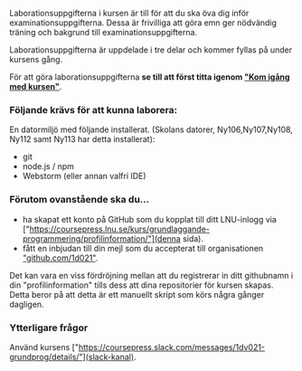 Laborationsuppgifterna i kursen är till för att du ska öva dig inför examinationsuppgifterna. Dessa är frivilliga att göra emn ger nödvändig träning och bakgrund till examinationsuppgifterna.

Laborationsuppgifterna är uppdelade i tre delar och kommer fyllas på under kursens gång.

För att göra laborationsuppgifterna **se till att först titta igenom ["Kom igång med kursen"](http://coursepress.lnu.se/kurs/grundlaggande-programmering/kom-igang-med-kursen/)**. 

### Följande krävs för att kunna laborera:
En datormiljö med följande installerat. (Skolans datorer, Ny106,Ny107,Ny108, Ny112 samt Ny113 har detta installerat):
* git
* node.js / npm
* Webstorm (eller annan valfri IDE)

### Förutom ovanstående ska du...
* ha skapat ett konto på GitHub som du kopplat till ditt LNU-inlogg via ["https://coursepress.lnu.se/kurs/grundlaggande-programmering/profilinformation/"](denna sida).
* fått en inbjudan till din mejl som du accepterat till organisationen ["github.com/1d021"](https://github.com/1dv021).

Det kan vara en viss fördröjning mellan att du registrerar in ditt githubnamn i din "profilinformation" tills dess att dina repositorier för kursen skapas. Detta beror på att detta är ett manuellt skript som körs några gånger dagligen.

### Ytterligare frågor
Använd kursens ["https://coursepress.slack.com/messages/1dv021-grundprog/details/"](slack-kanal).

